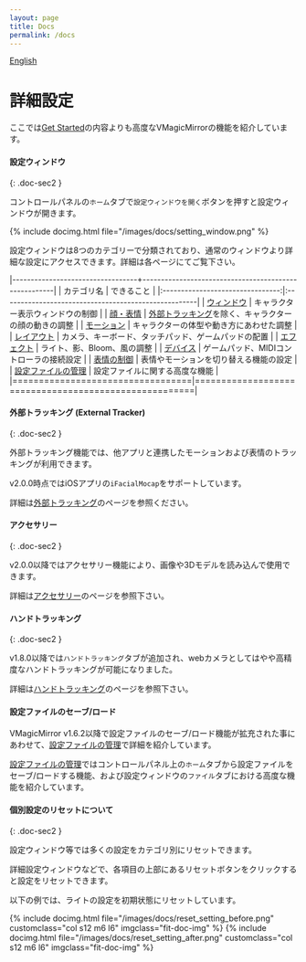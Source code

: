 ```yaml
---
layout: page
title: Docs
permalink: /docs
---
```


[English](./en/docs)

# 詳細設定

ここでは[Get Started](./get_started)の内容よりも高度なVMagicMirrorの機能を紹介しています。


#### 設定ウィンドウ
{: .doc-sec2 }

コントロールパネルの`ホーム`タブで`設定ウィンドウを開く`ボタンを押すと設定ウィンドウが開きます。

{% include docimg.html file="/images/docs/setting_window.png" %}

設定ウィンドウは8つのカテゴリーで分類されており、通常のウィンドウより詳細な設定にアクセスできます。詳細は各ページにてご覧下さい。

|----------------------------------+------------------------------------------------------|
| カテゴリ名                       | できること                                           |
|:--------------------------------:|:-----------------------------------------------------|
| [ウィンドウ](./window)      | キャラクター表示ウィンドウの制御                     |
| [顔・表情](./face)          | [外部トラッキング](./external_tracker)を除く、キャラクターの顔の動きの調整 |
| [モーション](./motion)      | キャラクターの体型や動き方にあわせた調整             |
| [レイアウト](./layout)      | カメラ、キーボード、タッチパッド、ゲームパッドの配置 |
| [エフェクト](./effects)     | ライト、影、Bloom、風の調整                          |
| [デバイス](./devices)       | ゲームパッド、MIDIコントローラの接続設定             |
| [表情の制御](./expressions) | 表情やモーションを切り替える機能の設定               |
| [設定ファイルの管理](./setting_files) | 設定ファイルに関する高度な機能 |
|==================================|======================================================|


#### 外部トラッキング (External Tracker)
{: .doc-sec2 }

外部トラッキング機能では、他アプリと連携したモーションおよび表情のトラッキングが利用できます。

v2.0.0時点ではiOSアプリの`iFacialMocap`をサポートしています。

詳細は[外部トラッキング](./external_tracker)のページを参照ください。


#### アクセサリー
{: .doc-sec2 }

v2.0.0以降ではアクセサリー機能により、画像や3Dモデルを読み込んで使用できます。

詳細は[アクセサリー](./accessory)のページを参照下さい。


#### ハンドトラッキング
{: .doc-sec2 }

v1.8.0以降では`ハンドトラッキング`タブが追加され、webカメラとしてはやや高精度なハンドトラッキングが可能になりました。

詳細は[ハンドトラッキング](./hand_tracking)のページを参照下さい。


#### 設定ファイルのセーブ/ロード

VMagicMirror v1.6.2以降で設定ファイルのセーブ/ロード機能が拡充された事にあわせて、[設定ファイルの管理](./setting_files)で詳細を紹介しています。

[設定ファイルの管理](./setting_files)ではコントロールパネル上の`ホーム`タブから設定ファイルをセーブ/ロードする機能、および設定ウィンドウの`ファイル`タブにおける高度な機能を紹介しています。


#### 個別設定のリセットについて
{: .doc-sec2 }

設定ウィンドウ等では多くの設定をカテゴリ別にリセットできます。

詳細設定ウィンドウなどで、各項目の上部にあるリセットボタンをクリックすると設定をリセットできます。

以下の例では、ライトの設定を初期状態にリセットしています。

<div class="row">
{% include docimg.html file="/images/docs/reset_setting_before.png" customclass="col s12 m6 l6" imgclass="fit-doc-img" %}
{% include docimg.html file="/images/docs/reset_setting_after.png" customclass="col s12 m6 l6" imgclass="fit-doc-img" %}
</div>
